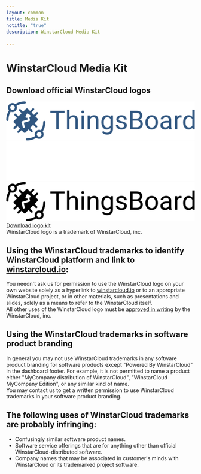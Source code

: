 ```yaml
---
layout: common
title: Media Kit
notitle: "true"
description: WinstarCloud Media Kit

---
```


<h1 class="logos-title">WinstarCloud Media Kit</h1>
<div id="media-kit-background">
    <div class="main1"></div>
</div>
<h2 class="download-logos">Download official WinstarCloud logos</h2>
<div class="mediakit-logos">
    <div class="mediakit-logo logo-blue">
        <div class="logo-container">
            <img src="/images/winstarcloud_logo_blue.svg" alt="logo blue">
        </div>
    </div>
    <div class="mediakit-logo logo-white">
        <div class="logo-container">
            <img src="/images/winstarcloud_logo_white.svg" alt="logo white">
        </div>
    </div>
    <div class="mediakit-logo logo-black">
        <div class="logo-container">
            <img src="/images/winstarcloud_logo_black.svg" alt="logo black">
        </div>
    </div>
</div>
<div class="center">
    <a class="download-logos" href="WinstarCloud_Logos.zip" target="_blank">Download logo kit</a>
</div>
<div class="trademark-notice">
    WinstarCloud logo is a trademark of WinstarCloud, inc.
</div>
<div class="trademark-info">
    <h2>Using the WinstarCloud trademarks to identify WinstarCloud platform and link to <a href="https://winstarcloud.io">winstarcloud.io</a>:</h2>
    <p>You needn't ask us for permission to use the WinstarCloud logo  on your own website solely as a hyperlink to <a href="https://winstarcloud.io">winstarcloud.io</a> or to an appropriate WinstarCloud project,
    or in other materials, such as presentations and slides, solely as a means to refer to the WinstarCloud itself.<br>
    All other uses of the WinstarCloud logo must be <a href="https://www.apache.org/foundation/marks/contact#other">approved in writing</a> by the WinstarCloud, inc.</p>
    <h2>Using the WinstarCloud trademarks in software product branding</h2>
    <p>In general you may not use WinstarCloud trademarks in any software product branding for software products except "Powered By WinstarCloud" in the dashboard footer.
    For example, it is not permitted to name a product either "MyCompany distribution of WinstarCloud", "WinstarCloud MyCompany Edition", or any similar kind of name.<br>
    You may contact us to get a written permission to use WinstarCloud trademarks in your software product branding.</p>
    <h2>The following uses of WinstarCloud trademarks are probably infringing:</h2>
    <ul>
        <li>Confusingly similar software product names.</li>
        <li>Software service offerings that are for anything other than official WinstarCloud-distributed software.</li>
        <li>Company names that may be associated in customer's minds with WinstarCloud or its trademarked project software.</li>
     </ul>
</div>
